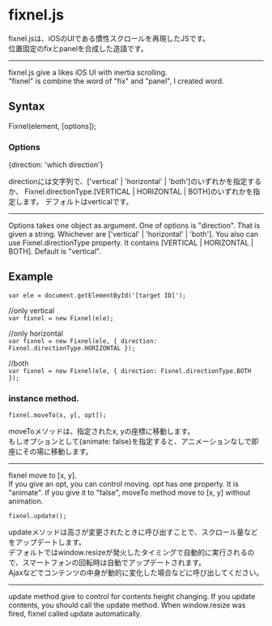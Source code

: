# fixnel.js

fixnel.jsは、iOSのUIである慣性スクロールを再現したJSです。  
位置固定のfixとpanelを合成した造語です。  

----------------------------------------------------------

fixnel.js give a likes iOS UI with inertia scrolling.  
"fixnel" is combine the word of "fix" and "panel", I created word.

## Syntax
Fixnel(element, [options]);

### Options
{direction: 'which direction'}

directionには文字列で、['vertical' | 'horizontal' | 'both']のいずれかを指定するか、
Fixnel.directionType.[VERTICAL | HORIZONTAL | BOTH]のいずれかを指定します。
デフォルトはverticalです。

----------------------------------------------------------

Options takes one object as argument. One of options is "direction". That is given a string. Whichever are ['vertical' | 'horizontal' | 'both'].
You also can use Fixnel.directionType property. It contains [VERTICAL | HORIZONTAL | BOTH].
Default is "vertical".


## Example
`var ele = document.getElementById('[target ID]');`

//only vertical  
`var fixnel = new Fixnel(ele);`

//only horizontal  
`var fixnel = new Fixnel(ele, {
    direction: Fixnel.directionType.HORIZONTAL
});`

//both  
`var fixnel = new Fixnel(ele, {
    direction: Fixnel.directionType.BOTH
});`

### instance method.
`fixnel.moveTo(x, y[, opt]);`

moveToメソッドは、指定されたx, yの座標に移動します。  
もしオプションとして{animate: false}を指定すると、アニメーションなしで即座にその場に移動します。

----------------------------------------------------------

fixnel move to [x, y].  
If you give an opt, you can control moving. opt has one property. It is "animate". If you give it to "false", moveTo method move to [x, y] without animation.

`fixnel.update();`

updateメソッドは高さが変更されたときに呼び出すことで、スクロール量などをアップデートします。  
デフォルトではwindow.resizeが発火したタイミングで自動的に実行されるので、スマートフォンの回転時は自動でアップデートされます。  
Ajaxなどでコンテンツの中身が動的に変化した場合などに呼び出してください。

----------------------------------------------------------

update method give to control for contents height changing. If you update contents, you should call the update method.
When window.resize was fired, fixnel called update automatically.
